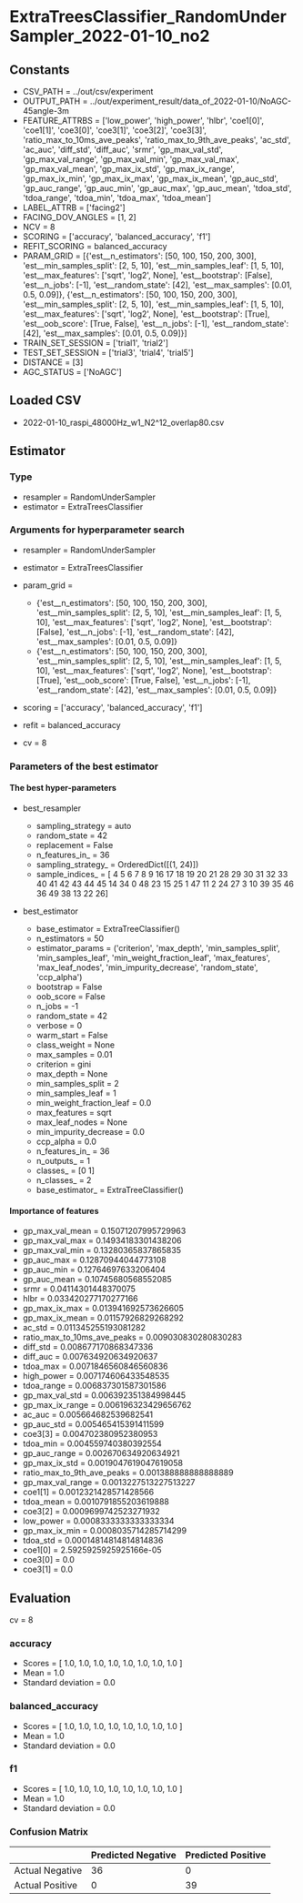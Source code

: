 # ExtraTreesClassifier_RandomUnderSampler_2022-01-10_no2
## Constants
- CSV_PATH = ../out/csv/experiment
- OUTPUT_PATH = ../out/experiment_result/data_of_2022-01-10/NoAGC-45angle-3m
- FEATURE_ATTRBS = ['low_power', 'high_power', 'hlbr', 'coe1[0]', 'coe1[1]', 'coe3[0]', 'coe3[1]', 'coe3[2]', 'coe3[3]', 'ratio_max_to_10ms_ave_peaks', 'ratio_max_to_9th_ave_peaks', 'ac_std', 'ac_auc', 'diff_std', 'diff_auc', 'srmr', 'gp_max_val_std', 'gp_max_val_range', 'gp_max_val_min', 'gp_max_val_max', 'gp_max_val_mean', 'gp_max_ix_std', 'gp_max_ix_range', 'gp_max_ix_min', 'gp_max_ix_max', 'gp_max_ix_mean', 'gp_auc_std', 'gp_auc_range', 'gp_auc_min', 'gp_auc_max', 'gp_auc_mean', 'tdoa_std', 'tdoa_range', 'tdoa_min', 'tdoa_max', 'tdoa_mean']
- LABEL_ATTRB = ['facing2']
- FACING_DOV_ANGLES = [1, 2]
- NCV = 8
- SCORING = ['accuracy', 'balanced_accuracy', 'f1']
- REFIT_SCORING = balanced_accuracy
- PARAM_GRID = [{'est__n_estimators': [50, 100, 150, 200, 300], 'est__min_samples_split': [2, 5, 10], 'est__min_samples_leaf': [1, 5, 10], 'est__max_features': ['sqrt', 'log2', None], 'est__bootstrap': [False], 'est__n_jobs': [-1], 'est__random_state': [42], 'est__max_samples': [0.01, 0.5, 0.09]}, {'est__n_estimators': [50, 100, 150, 200, 300], 'est__min_samples_split': [2, 5, 10], 'est__min_samples_leaf': [1, 5, 10], 'est__max_features': ['sqrt', 'log2', None], 'est__bootstrap': [True], 'est__oob_score': [True, False], 'est__n_jobs': [-1], 'est__random_state': [42], 'est__max_samples': [0.01, 0.5, 0.09]}]
- TRAIN_SET_SESSION = ['trial1', 'trial2']
- TEST_SET_SESSION = ['trial3', 'trial4', 'trial5']
- DISTANCE = [3]
- AGC_STATUS = ['NoAGC']

## Loaded CSV
- 2022-01-10_raspi_48000Hz_w1_N2^12_overlap80.csv

## Estimator
### Type
- resampler = RandomUnderSampler
- estimator = ExtraTreesClassifier

### Arguments for hyperparameter search
- resampler = RandomUnderSampler
- estimator = ExtraTreesClassifier
- param_grid = 
	- {'est__n_estimators': [50, 100, 150, 200, 300], 'est__min_samples_split': [2, 5, 10], 'est__min_samples_leaf': [1, 5, 10], 'est__max_features': ['sqrt', 'log2', None], 'est__bootstrap': [False], 'est__n_jobs': [-1], 'est__random_state': [42], 'est__max_samples': [0.01, 0.5, 0.09]}
	- {'est__n_estimators': [50, 100, 150, 200, 300], 'est__min_samples_split': [2, 5, 10], 'est__min_samples_leaf': [1, 5, 10], 'est__max_features': ['sqrt', 'log2', None], 'est__bootstrap': [True], 'est__oob_score': [True, False], 'est__n_jobs': [-1], 'est__random_state': [42], 'est__max_samples': [0.01, 0.5, 0.09]}

- scoring = ['accuracy', 'balanced_accuracy', 'f1']
- refit = balanced_accuracy
- cv = 8

### Parameters of the best estimator
#### The best hyper-parameters
- best_resampler
	- sampling_strategy = auto
	- random_state = 42
	- replacement = False
	- n_features_in_ = 36
	- sampling_strategy_ = OrderedDict([(1, 24)])
	- sample_indices_ = [ 4  5  6  7  8  9 16 17 18 19 20 21 28 29 30 31 32 33 40 41 42 43 44 45
 14 34  0 48 23 15 25  1 47 11  2 24 27  3 10 39 35 46 36 49 38 13 22 26]

- best_estimator
	- base_estimator = ExtraTreeClassifier()
	- n_estimators = 50
	- estimator_params = ('criterion', 'max_depth', 'min_samples_split', 'min_samples_leaf', 'min_weight_fraction_leaf', 'max_features', 'max_leaf_nodes', 'min_impurity_decrease', 'random_state', 'ccp_alpha')
	- bootstrap = False
	- oob_score = False
	- n_jobs = -1
	- random_state = 42
	- verbose = 0
	- warm_start = False
	- class_weight = None
	- max_samples = 0.01
	- criterion = gini
	- max_depth = None
	- min_samples_split = 2
	- min_samples_leaf = 1
	- min_weight_fraction_leaf = 0.0
	- max_features = sqrt
	- max_leaf_nodes = None
	- min_impurity_decrease = 0.0
	- ccp_alpha = 0.0
	- n_features_in_ = 36
	- n_outputs_ = 1
	- classes_ = [0 1]
	- n_classes_ = 2
	- base_estimator_ = ExtraTreeClassifier()

#### Importance of features
- gp_max_val_mean = 0.15071207995729963
- gp_max_val_max = 0.14934183301438206
- gp_max_val_min = 0.13280365837865835
- gp_auc_max = 0.12870944044773108
- gp_auc_min = 0.12764697633206404
- gp_auc_mean = 0.10745680568552085
- srmr = 0.04114301448370075
- hlbr = 0.033420277170277166
- gp_max_ix_max = 0.013941692573626605
- gp_max_ix_mean = 0.01157926829268292
- ac_std = 0.011345255193081282
- ratio_max_to_10ms_ave_peaks = 0.009030830280830283
- diff_std = 0.008677170868347336
- diff_auc = 0.007634920634920637
- tdoa_max = 0.0071846560846560836
- high_power = 0.007174606433548535
- tdoa_range = 0.006837301587301586
- gp_max_val_std = 0.006392351384998445
- gp_max_ix_range = 0.006196323429656762
- ac_auc = 0.005664682539682541
- gp_auc_std = 0.005465415391411599
- coe3[3] = 0.004702380952380953
- tdoa_min = 0.004559740380392554
- gp_auc_range = 0.002670634920634921
- gp_max_ix_std = 0.0019047619047619058
- ratio_max_to_9th_ave_peaks = 0.001388888888888889
- gp_max_val_range = 0.0013227513227513227
- coe1[1] = 0.0012321428571428566
- tdoa_mean = 0.0010791855203619888
- coe3[2] = 0.0009699742523271932
- low_power = 0.0008333333333333334
- gp_max_ix_min = 0.0008035714285714299
- tdoa_std = 0.00014814814814814836
- coe1[0] = 2.5925925925925166e-05
- coe3[0] = 0.0
- coe3[1] = 0.0

## Evaluation
cv = 8
### accuracy
- Scores = [ 1.0, 1.0, 1.0, 1.0, 1.0, 1.0, 1.0, 1.0 ]
- Mean = 1.0
- Standard deviation = 0.0

### balanced_accuracy
- Scores = [ 1.0, 1.0, 1.0, 1.0, 1.0, 1.0, 1.0, 1.0 ]
- Mean = 1.0
- Standard deviation = 0.0

### f1
- Scores = [ 1.0, 1.0, 1.0, 1.0, 1.0, 1.0, 1.0, 1.0 ]
- Mean = 1.0
- Standard deviation = 0.0

### Confusion Matrix
|  | Predicted Negative | Predicted Positive |
| --- | --- | --- |
| Actual Negative | 36 | 0 |
| Actual Positive | 0 | 39 |

      